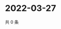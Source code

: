 # 2022-03-27

共 0 条

<!-- BEGIN WEIBO -->
<!-- 最后更新时间 Sun Mar 27 2022 02:16:59 GMT+0800 (China Standard Time) -->

<!-- END WEIBO -->
